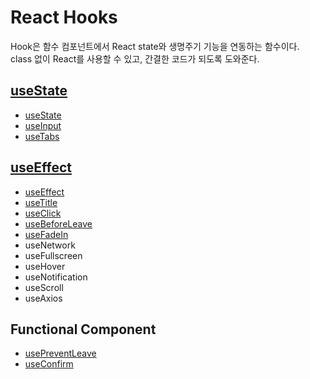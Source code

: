 # React Hooks

Hook은 함수 컴포넌트에서 React state와 생명주기 기능을 연동하는 함수이다.  
class 없이 React를 사용할 수 있고, 간결한 코드가 되도록 도와준다.

## [useState](https://ko.reactjs.org/docs/hooks-state.html)

- [useState](./Hooks/useState.md)
- [useInput](./Hooks/useInput.md)
- [useTabs](./Hooks/useTabs.md)

## [useEffect](https://ko.reactjs.org/docs/hooks-effect.html)

- [useEffect](./Hooks/useEffect.md)
- [useTitle](./Hooks/useTitle.md)
- [useClick](./Hooks/useClick.md)
- [useBeforeLeave](./Hooks/useBeforeLeave.md)
- [useFadeIn](./Hooks/useFadeIn.md)
- useNetwork
- useFullscreen
- useHover
- useNotification
- useScroll
- useAxios

## Functional Component

- [usePreventLeave](./Hooks/usePreventLeave.md)
- [useConfirm](./Hooks/useConfirm.md)
